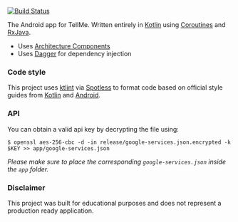 [![Build Status](https://img.shields.io/circleci/build/github/itsandreramon/TellMe?token=f24ebd30e0d413eebc536d6c4a3d0804a9cc75fe)](https://circleci.com/gh/itsandreramon/TellMe)

The Android app for TellMe. Written entirely in [Kotlin](https://kotlinlang.org/) using [Coroutines](https://github.com/Kotlin/kotlinx.coroutines) and [RxJava](https://github.com/ReactiveX/RxJava).

- Uses [Architecture Components](https://developer.android.com/topic/libraries/architecture/)
- Uses [Dagger](https://github.com/google/dagger) for dependency injection

### Code style
This project uses [ktlint](https://github.com/pinterest/ktlint) via [Spotless](https://github.com/diffplug/spotless) to format code based on official style guides from [Kotlin](https://kotlinlang.org/docs/reference/coding-conventions.html) and [Android](https://developer.android.com/kotlin/style-guide).

### API
You can obtain a valid api key by decrypting the file using:
```
$ openssl aes-256-cbc -d -in release/google-services.json.encrypted -k $KEY >> app/google-services.json
```

*Please make sure to place the corresponding ```google-services.json``` inside the ```app``` folder.*

### Disclaimer
This project was built for educational purposes and does not represent a production ready application.
